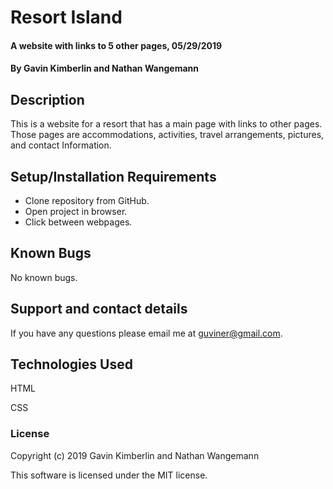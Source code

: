 # Resort Island

#### A website with links to 5 other pages, 05/29/2019

#### By Gavin Kimberlin and Nathan Wangemann

## Description

This is a website for a resort that has a main page with links to other pages. Those pages are accommodations, activities, travel arrangements, pictures, and contact Information.

## Setup/Installation Requirements

* Clone repository from GitHub.
* Open project in browser.
* Click between webpages.

## Known Bugs

No known bugs.

## Support and contact details

If you have any questions please email me at guviner@gmail.com.

## Technologies Used

HTML

CSS

### License

Copyright (c) 2019 Gavin Kimberlin and Nathan Wangemann

This software is licensed under the MIT license.
